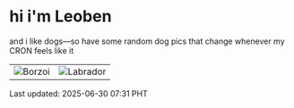 # hi i'm Leoben

and i like dogs—so have some random dog pics that change whenever my CRON feels like it

|  |  |
|--------|----------|
| ![Borzoi](https://random-dog-vercel.vercel.app/api/random-borzoi?v=1751239896) | ![Labrador](https://random-dog-vercel.vercel.app/api/random-labrador?v=1751239896) |

Last updated: 2025-06-30 07:31 PHT
